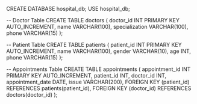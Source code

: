 CREATE DATABASE hospital_db;
USE hospital_db;

-- Doctor Table
CREATE TABLE doctors (
    doctor_id INT PRIMARY KEY AUTO_INCREMENT,
    name VARCHAR(100),
    specialization VARCHAR(100),
    phone VARCHAR(15)
);

-- Patient Table
CREATE TABLE patients (
    patient_id INT PRIMARY KEY AUTO_INCREMENT,
    name VARCHAR(100),
    gender VARCHAR(10),
    age INT,
    phone VARCHAR(15)
);

-- Appointments Table
CREATE TABLE appointments (
    appointment_id INT PRIMARY KEY AUTO_INCREMENT,
    patient_id INT,
    doctor_id INT,
    appointment_date DATE,
    issue VARCHAR(200),
    FOREIGN KEY (patient_id) REFERENCES patients(patient_id),
    FOREIGN KEY (doctor_id) REFERENCES doctors(doctor_id)
);
